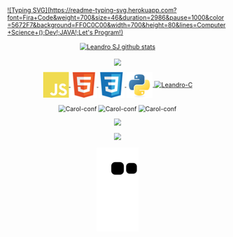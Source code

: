 [![Typing SVG](https://readme-typing-svg.herokuapp.com?font=Fira+Code&weight=700&size=46&duration=2986&pause=1000&color=5672F7&background=FF0C0C00&width=700&height=80&lines=Computer+Science+();Dev!;JAVA!;Let's Program!)](https://git.io/typing-svg)

<div align="center">

<a href="https://github.com/anuraghazra/github-readme-stats"><img align="center" src="https://github-readme-stats.vercel.app/api?username=leandroSJ&show_icons=true&include_all_commits=true&theme=radical" alt="Leandro SJ github stats" /></a> <br><br>
  <a href=""> <img align="center" src="https://github-readme-stats-sigma-five.vercel.app/api/top-langs/?username=leandroSJ&layout=compact&theme=gotham"/> 

<p>
<div align="center">
  <img align="center" alt="Leandro-Js" height="60"  src="https://raw.githubusercontent.com/devicons/devicon/master/icons/javascript/javascript-plain.svg"target="_blank">
  <img align="center" alt="Leandro-HTML" height="60"  src="https://raw.githubusercontent.com/devicons/devicon/master/icons/html5/html5-original.svg"target="_blank">
  <img align="center" alt="Leandro-CSS" height="60" src="https://raw.githubusercontent.com/devicons/devicon/master/icons/css3/css3-original.svg"target="_blank">
  <img align="center" alt="CLeandro-Python" height="60"src="https://raw.githubusercontent.com/devicons/devicon/master/icons/python/python-original.svg"target="_blank">
  <img align="center" alt="Leandro-C" height="60"  src="https://cdn.jsdelivr.net/gh/devicons/devicon/icons/c/c-original.svg" />     
   
</div>
<p>
  </a>
  <div align="center">
  <img align="center" alt="Carol-conf" src="https://img.shields.io/badge/AMD-Ryzen_5_3600-ED1C24?style=for-the-badge&logo=amd&logoColor=white" height="30" target="_blank"/>  
   <img align="center" alt="Carol-conf" src="https://avatars.githubusercontent.com/u/4673648?s=200&v=4" height="40" target="_blank"/> 
 <img align="center" alt="Carol-conf" src="https://duckduckgo.com/i/15de88a3.png" height="40" target="_blank"/>  
   
<p>
<div align="center">  
  <a href="https://www.linkedin.com/in/leandro-de-jesus-7a82ab19a/" target="_blank"> <img src="https://img.shields.io/badge/LinkedIn-0077B5?style=for-the-badge&logo=linkedin&logoColor=white"/ height="30" >
    </p>    
  </a>           

  <div align="center">
<img src="https://cdn.dribbble.com/users/363821/screenshots/3329508/media/c6bcd3e0db9e5d03fa06c3aef5d5ef2f.gif" height="280em" target="_blank"/>
</div>

<div align="center">
  
  ![Snake animation](https://github.com/leandroSJ/leandroSJ/blob/output/github-contribution-grid-snake.svg)  
  
</div>
